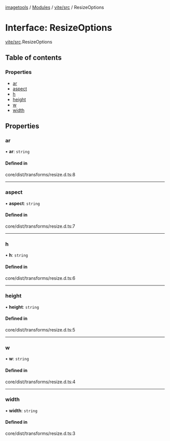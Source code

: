 [imagetools](../README.md) / [Modules](../modules.md) / [vite/src](../modules/vite_src.md) / ResizeOptions

# Interface: ResizeOptions

[vite/src](../modules/vite_src.md).ResizeOptions

## Table of contents

### Properties

- [ar](vite_src.ResizeOptions.md#ar)
- [aspect](vite_src.ResizeOptions.md#aspect)
- [h](vite_src.ResizeOptions.md#h)
- [height](vite_src.ResizeOptions.md#height)
- [w](vite_src.ResizeOptions.md#w)
- [width](vite_src.ResizeOptions.md#width)

## Properties

### ar

• **ar**: `string`

#### Defined in

core/dist/transforms/resize.d.ts:8

___

### aspect

• **aspect**: `string`

#### Defined in

core/dist/transforms/resize.d.ts:7

___

### h

• **h**: `string`

#### Defined in

core/dist/transforms/resize.d.ts:6

___

### height

• **height**: `string`

#### Defined in

core/dist/transforms/resize.d.ts:5

___

### w

• **w**: `string`

#### Defined in

core/dist/transforms/resize.d.ts:4

___

### width

• **width**: `string`

#### Defined in

core/dist/transforms/resize.d.ts:3
